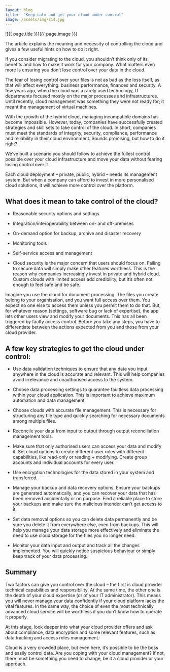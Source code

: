 ```yaml
---
layout: blog
title:  "Keep calm and get your cloud under control"
image: /assets/img/214.jpg
---
```


![{{ page.title }}]({{ page.image }})

The article explains the meaning and necessity of controlling the cloud and gives a few useful hints on how to do it right.

If you consider migrating to the cloud, you shouldn’t think only of its benefits and how to make it work for your company. What matters even more is ensuring you don’t lose control over your data in the cloud.

The fear of losing control over your files is not as bad as the loss itself, as that will affect everything: business performance, finances and security. A few years ago, when the cloud was a rarely used technology, IT departments focused mostly on the major processes and infrastructures. Until recently, cloud management was something they were not ready for; it meant the management of virtual machines.

With the growth of the hybrid cloud, managing incompatible domains has become impossible. However, today, companies have successfully created strategies and skill sets to take control of the cloud. In short, companies must meet the standards of integrity, security, compliance, performance and reliability in their cloud environment. Sounds promising, but how to do it right?

We’ve built a scenario you should follow to achieve the fullest control possible over your cloud infrastructure and move your data without fearing losing control over it.

Each cloud deployment – private, public, hybrid – needs its management system. But when a company can afford to invest in more personalised cloud solutions, it will achieve more control over the platform.
 

## What does it mean to take control of the cloud?
- Reasonable security options and settings

- Integration/interoperability between on- and off-premises

- On-demand option for backup, archive and disaster recovery

- Monitoring tools

- Self-service access and management

- Cloud security is the major concern that users should focus on. Failing to secure data will simply make other features worthless. This is the reason why companies increasingly invest in private and hybrid cloud. Custom clouds with limited access add credibility, but it’s often not enough to feel safe and be safe.

Imagine you use the cloud for document processing. The files you create belong to your organisation, and you want full access over them. You expect no one else to access them unless you permit them to do that. But, for whatever reason (settings, software bug or lack of expertise), the app lets other users view and modify your documents. This has all been triggered by faulty access control. Before you take any steps, you have to differentiate between the actions expected from you and those from your cloud provider.
 

## A few key strategies to get the cloud under control:

- Use data validation techniques to ensure that any data you input anywhere in the cloud is accurate and relevant. This will help companies avoid irrelevance and unauthorised access to the system.

- Choose data processing settings to guarantee faultless data processing within your cloud application. This is important to achieve maximum automation and data management.

- Choose clouds with accurate file management. This is necessary for structuring any file type and quickly searching for necessary documents among multiple files.

- Reconcile your data from input to output through output reconciliation management tools.

- Make sure that only authorised users can access your data and modify it. Set cloud options to create different user roles with different capabilities, like read-only or reading + modifying. Create group accounts and individual accounts for every user.

- Use encryption technologies for the data stored in your system and transferred.

- Manage your backup and data recovery options. Ensure your backups are generated automatically, and you can recover your data that has been removed accidentally or on purpose. Find a reliable place to store your backups and make sure the malicious intender can’t get access to it.

- Set data removal options so you can delete data permanently and be sure you delete it from everywhere else, even from backups. This will help you manage your data storage more effectively and eliminate the need to use cloud storage for the files you no longer need.

- Monitor your data input and output and track all the changes implemented. You will quickly notice suspicious behaviour or simply keep track of your data processing.
 
## Summary
Two factors can give you control over the cloud – the first is cloud provider technical capabilities and responsibility. At the same time, the other one is the depth of your cloud expertise (or of your IT administrator). This means you will never manage your data confidently if your cloud platform lacks the vital features. In the same way, the choice of even the most technically advanced cloud service will be worthless if you don’t know how to operate it properly.

At this stage, look deeper into what your cloud provider offers and ask about compliance, data encryption and some relevant features, such as data tracking and access roles management.

Cloud is a very crowded place, but even here, it’s possible to be the boss and easily control data. Are you coping with your cloud management? If not, there must be something you need to change, be it a cloud provider or your approach.
